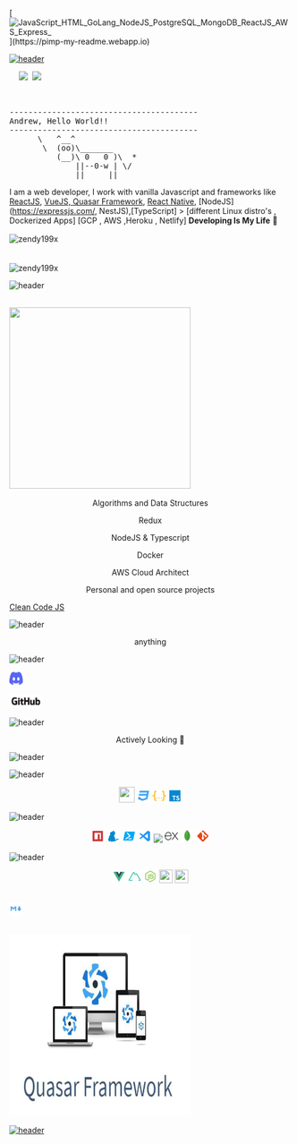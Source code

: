 [![JavaScript_HTML_GoLang_NodeJS_PostgreSQL_MongoDB_ReactJS_AWS_Express_](https://pimp-my-readme.webapp.io/pimp-my-readme/technology?technology=JavaScript_HTML_GoLang_NodeJS_PostgreSQL_MongoDB_ReactJS_AWS_Express_)](https://pimp-my-readme.webapp.io)

[![header](https://capsule-render.vercel.app/api?type=wave&color=gradient&height=300&section=header&text=👋%20Hi%20There,%20I'am%20Andrew,&fontSize=50)](https://github.com/AndrianBalanescu)
<pre>
  <img  src="https://img.shields.io/badge/Languages-Expert-red?style=plastic" /> <img  src="https://img.shields.io/badge/Tools-Expert-yellow?style=plastic" /> </p>
 
----------------------------------------
<span>Andrew, Hello World!!</span>
----------------------------------------
      \   ^__^
       \  (oo)\_______
          (__)\ 0   0 )\  *
              ||--0-w | \/
              ||     ||
</pre>

I am a web developer, I work with  vanilla Javascript and frameworks like [ReactJS](https://reactjs.org/), [VueJS, Quasar Framework](https://vuejs.org/), [React Native](https://reactnative.dev/), [NodeJS](https://expressjs.com/, NestJS),[TypeScript]   > [different Linux distro's , Dockerized Apps] [GCP , AWS ,Heroku , Netlify]
**Developing Is My Life** 👋

<!-- ### Check out my social medias: -->

<!-- - 💬 [Facebook](https://www.facebook.com/zendy199x)
- 🔗 [LinkedIn](https://www.linkedin.com/in/zendy199x/) -->

<!-- ![zendy199x's github stats](https://github-readme-stats.vercel.app/api?username=zendy199x&theme=merko&show_icons=true) -->

<div><img align="center" src="https://github-readme-stats.vercel.app/api/top-langs/?username=AndrianBalanescu&layout=compact&hide=html" alt="zendy199x" /></div>
<br />
<br />
<div><img align="center" src="https://github-readme-stats.vercel.app/api?username=AndrianBalanescu&show_icons=true" alt="zendy199x" /></div>

<!-- ### and just a funny gif...😛
![](https://media.giphy.com/media/13GIgrGdslD9oQ/giphy.gif) -->

 

![header](https://capsule-render.vercel.app/api?type=rect&color=gradient&height=48&section=footer&text=🌱%20I’m%20currently%20learning%20...&fontSize=32)

   <br><img height="324" width="324" src="https://www.sitepoint.com/static/code-world-8a09009f98ec928cf3e4c924c1fc9421.svg">

<p align="center">Algorithms and Data Structures</p>
<p align="center">Redux</p>
<p align="center">NodeJS & Typescript</p>
<p align="center">Docker</p>
<p align="center">AWS Cloud Architect</p>


<p align="center">Personal and open source projects</p>

[Clean  Code  JS](https://github.com/AndrianBalanescu/clean-code-javascript)

![header](https://capsule-render.vercel.app/api?type=rect&color=gradient&height=48&section=footer&text=💬%20Ask%20me%20about%20...&fontSize=32)

<p align="center">anything</p>

![header](https://capsule-render.vercel.app/api?type=rect&color=gradient&height=48&section=footer&text=📫%20How%20to%20reach%20me:%20...&fontSize=32)

[<img height="24" width="24" href="" src="Assets\Discord.svg">](https://discord.gg/bMEwuPpK)  

[<img  height="24" href="" src="Assets\github.png">](https://github.com/AndrianBalanescu)

![header](https://capsule-render.vercel.app/api?type=rect&color=gradient&height=48&section=footer&text=🔰Job%20Status&fontSize=32)

<p align="center">Actively Looking 👀</p>

![header](https://capsule-render.vercel.app/api?type=rect&color=gradient&height=48&section=footer&text=💻Language%20and%20🧰Tools%20&%20Programming%20Languages&fontSize=32)

![header](https://capsule-render.vercel.app/api?type=rect&color=gradient&height=32&section=footer&text=💻%20Languages&fontSize=24)

<p align="center">

<img height="28" width="28" src="icons\file_type_js_official_icon_130509.ico">

<img height="24" width="24" src="icons\css.svg">

<img height="24" width="24" src="icons\json.svg">

<img height="24" width="24" src="icons\typescript.svg">

</p>

![header](https://capsule-render.vercel.app/api?type=rect&color=gradient&height=32&section=footer&text=🧰%20Tools&fontSize=24)

<p align="center">

<img height="24" width="24" src="icons\npm.svg">

<img height="24" width="24" src="icons\yarn.svg">

<img height="24" width="24" src="icons\powershell.svg">

<img height="24" width="24" src="icons\vscode.svg">

<img height="24"  src="https://supabase.io/new/images/logo-dark.png">

<img height="24"  src="Assets/expressjs.svg">

<img height="24"  src="Assets/mongodb.svg">

<img height="24"  src="icons/git.svg">

</p>

![header](https://capsule-render.vercel.app/api?type=rect&color=gradient&height=32&section=footer&text=🔮%20Frameworks&fontSize=24)

<p align="center">

<img height="24" width="24" src="icons\vue.svg">

<img height="24" width="24" src="icons\nuxt.svg">

<img height="24" width="24" src="icons\nodejs.svg">

<img height="24" width="24" src="https://threejs.org/files/favicon.ico">

<img height="24" width="24" src="https://www.electronjs.org/images/favicon.b7a59262df48d6563400baf5671da548.ico">

<br><img height="24" width="24" src="icons\markdown.svg"><br>

<br><img height="324" width="324" src="icons\quasar.png">



</p>

[![header](https://capsule-render.vercel.app/api?type=wave&color=gradient&height=300&&section=footer&text=Don't%20forget%20to%20check%20out%20my%20repositories&fontSize=35)](https://github.com/AndrianBalanescu?tab=repositories)

 

